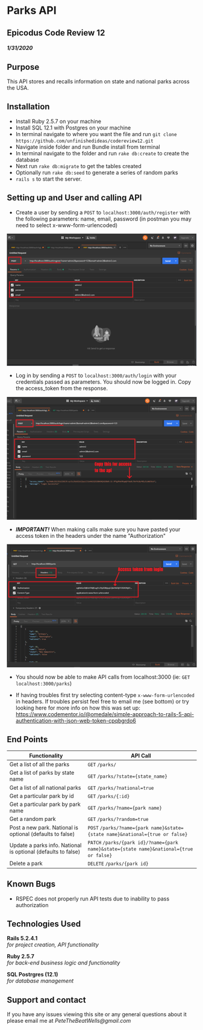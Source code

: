 # Parks API
## Epicodus Code Review 12
##### 1/31/2020

## Purpose
This API stores and recalls information on state and national parks across the USA.

## Installation
* Install Ruby 2.5.7 on your machine
* Install SQL 12.1 with Postgres on your machine
* In terminal navigate to where you want the file and run `git clone https://github.com/unfinishedideas/codereview12.git`
* Navigate inside folder and run Bundle install from terminal
* In terminal navigate to the folder and run `rake db:create` to create the database
* Next run `rake db:migrate` to get the tables created
* Optionally run `rake db:seed` to generate a series of random parks
* `rails s` to start the server.

## Setting up and User and calling API
* Create a user by sending a `POST` to `localhost:3000/auth/register` with the following parameters: name, email, password  (in postman you may need to select x-www-form-urlencoded)

![alt text](/help_pic/step0.png "Tutorial image step 0")

* Log in by sending a `POST` to `localhost:3000/auth/login` with your credentials passed as parameters. You should now be logged in. Copy the access_token from the response.

![alt text](/help_pic/step1.png "Tutorial image step 1")

* ___IMPORTANT!___ When making calls make sure you have pasted your access token in the headers under the name "Authorization"

![alt text](/help_pic/step2.png "Tutorial image step 2")

* You should now be able to make API calls from localhost:3000 (ie: `GET` `localhost:3000/parks`)

* If having troubles first try selecting content-type `x-www-form-urlencoded` in headers. If troubles persist feel free to email me (see bottom) or try looking here for more info on how this was set up: https://www.codementor.io/@omedale/simple-approach-to-rails-5-api-authentication-with-json-web-token-cpqbgrdo6

## End Points
| Functionality | API Call |
| ------------- | -------- |
| Get a list of all the parks |`GET` `/parks/` |  
| Get a list of parks by state name |`GET` `/parks/?state={state_name}`|  
| Get a list of all national parks |`GET` `/parks/?national=true`|  
| Get a particular park by id |`GET` `/parks/{:id}`|  
| Get a particular park by park name |`GET` `/parks/?name={park name}`|
| Get a random park | `GET` `/parks/?random=true` |
| Post a new park. National is optional (defaults to false) | `POST` `/parks/?name={park name}&state={state name}&national={true or false}` |
| Update a parks info. National is optional (defaults to false) | `PATCH` `/parks/{park id}/?name={park name}&state={state name}&national={true or false}` |
| Delete a park | `DELETE` `/parks/{park id}` |

## Known Bugs
* RSPEC does not properly run API tests due to inability to pass authorization

## Technologies Used
**Rails 5.2.4.1**  
_for project creation, API functionality_

**Ruby 2.5.7**  
_for back-end business logic and functionality_

**SQL Postrgres (12.1)**  
_for database management_

## Support and contact
If you have any issues viewing this site or any general questions about it please email me at
_PeteTheBeatWells@gmail.com_
